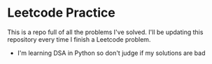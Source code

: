 # Leetcode Practice  
This is a repo full of all the problems I've solved. I'll be updating this repository every time I finish a Leetcode problem.
* I'm learning DSA in Python so don't judge if my solutions are bad
